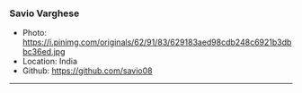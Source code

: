 ### Savio Varghese
- Photo: https://i.pinimg.com/originals/62/91/83/629183aed98cdb248c6921b3dbbc36ed.jpg
- Location: India
- Github: https://github.com/savio08
***
